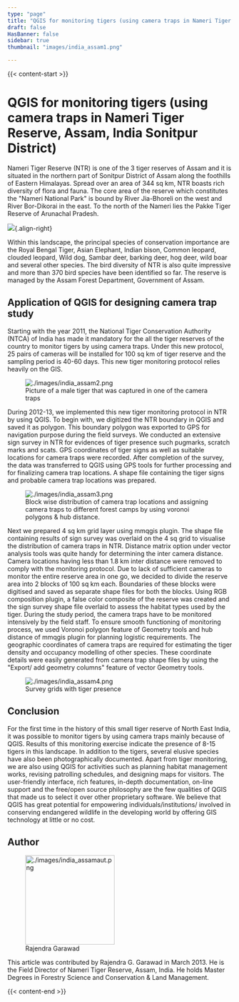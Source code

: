 ```yaml
---
type: "page"
title: "QGIS for monitoring tigers (using camera traps in Nameri Tiger Reserve, Assam, India Sonitpur District)"
draft: false
HasBanner: false
sidebar: true
thumbnail: "images/india_assam1.png"

---
```


{{< content-start >}}

# QGIS for monitoring tigers (using camera traps in Nameri Tiger Reserve, Assam, India Sonitpur District)

Nameri Tiger Reserve (NTR) is one of the 3 tiger reserves of Assam and it is situated in the northern part of Sonitpur District of Assam along the foothills of Eastern Himalayas. Spread over an area of 344 sq km, NTR boasts rich diversity of flora and fauna. The core area of the reserve which constitutes the "Nameri National Park" is bound by River Jia-Bhoreli on the west and River Bor-Dikorai in the east. To the north of the Nameri lies the Pakke Tiger Reserve of Arunachal Pradesh.

![](../images/india_assam1.png){.align-right}

Within this landscape, the principal species of conservation importance are the Royal Bengal Tiger, Asian Elephant, Indian bison, Common leopard, clouded leopard, Wild dog, Sambar deer, barking deer, hog deer, wild boar and several other species. The bird diversity of NTR is also quite impressive and more than 370 bird species have been identified so far. The reserve is managed by the Assam Forest Department, Government of Assam.

## Application of QGIS for designing camera trap study

Starting with the year 2011, the National Tiger Conservation Authority (NTCA) of India has made it mandatory for the all the tiger reserves of the country to monitor tigers by using camera traps. Under this new protocol, 25 pairs of cameras will be installed for 100 sq km of tiger reserve and the sampling period is 40-60 days. This new tiger monitoring protocol relies heavily on the GIS.

<figure>
<img src="../images/india_assam2.png" class="align-right" alt="./images/india_assam2.png" />
<figcaption>Picture of a male tiger that was captured in one of the camera traps</figcaption>
</figure>

During 2012-13, we implemented this new tiger monitoring protocol in NTR by using QGIS. To begin with, we digitized the NTR boundary in QGIS and saved it as polygon. This boundary polygon was exported to GPS for navigation purpose during the field surveys. We conducted an extensive sign survey in NTR for evidences of tiger presence such pugmarks, scratch marks and scats. GPS coordinates of tiger signs as well as suitable locations for camera traps were recorded. After completion of the survey, the data was transferred to QGIS using GPS tools for further processing and for finalizing camera trap locations. A shape file containing the tiger signs and probable camera trap locations was prepared.

<figure>
<img src="../images/india_assam3.png" alt="./images/india_assam3.png" />
<figcaption>Block wise distribution of camera trap locations and assigning camera traps to different forest camps by using voronoi polygons &amp; hub distance.</figcaption>
</figure>

Next we prepared 4 sq km grid layer using mmqgis plugin. The shape file containing results of sign survey was overlaid on the 4 sq grid to visualise the distribution of camera traps in NTR. Distance matrix option under vector analysis tools was quite handy for determining the inter camera distance. Camera locations having less than 1.8 km inter distance were removed to comply with the monitoring protocol. Due to lack of sufficient cameras to monitor the entire reserve area in one go, we decided to divide the reserve area into 2 blocks of 100 sq km each. Boundaries of these blocks were digitised and saved as separate shape files for both the blocks. Using RGB composition plugin, a false color composite of the reserve was created and the sign survey shape file overlaid to assess the habitat types used by the tiger. During the study period, the camera traps have to be monitored intensively by the field staff. To ensure smooth functioning of monitoring process, we used Voronoi polygon feature of Geometry tools and hub distance of mmqgis plugin for planning logistic requirements. The geographic coordinates of camera traps are required for estimating the tiger density and occupancy modelling of other species. These coordinate details were easily generated from camera trap shape files by using the "Export/ add geometry columns" feature of vector Geometry tools.

<figure>
<img src="../images/india_assam4.png" class="align-right" alt="./images/india_assam4.png" />
<figcaption>Survey grids with tiger presence</figcaption>
</figure>

## Conclusion

For the first time in the history of this small tiger reserve of North East India, it was possible to monitor tigers by using camera traps mainly because of QGIS. Results of this monitoring exercise indicate the presence of 8-15 tigers in this landscape. In addition to the tigers, several elusive species have also been photographically documented. Apart from tiger monitoring, we are also using QGIS for activities such as planning habitat management works, revising patrolling schedules, and designing maps for visitors. The user-friendly interface, rich features, in-depth documentation, on-line support and the free/open source philosophy are the few qualities of QGIS that made us to select it over other proprietary software. We believe that QGIS has great potential for empowering individuals/institutions/ involved in conserving endangered wildlife in the developing world by offering GIS technology at little or no cost.

## Author

<figure>
<img src="../images/india_assamaut.png" class="align-left" height="200" alt="./images/india_assamaut.png" />
<figcaption>Rajendra Garawad</figcaption>
</figure>

This article was contributed by Rajendra G. Garawad in March 2013. He is the Field Director of Nameri Tiger Reserve, Assam, India. He holds Master Degrees in Forestry Science and Conservation & Land Management.

{{< content-end >}}
